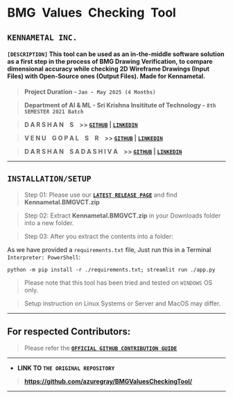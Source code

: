 


# **BMG&ensp;Values&ensp;Checking&ensp;Tool**

## **`KENNAMETAL INC.`**

#### **`[DESCRIPTION]`** This tool can be used as an in-the-middle software solution as a first step in the process of BMG Drawing Verification, to compare dimensional accuracy while checking 2D Wireframe Drawings (Input Files) with Open-Source ones (Output Files). Made for Kennametal.

> **Project Duration - `Jan - May 2025 (4 Months)`**

> **Department of AI & ML - Sri Krishna Insititute of Technology - `8th SEMESTER 2021 Batch`**

> **D A R S H A N &ensp; S &ensp; >> [**`GITHUB`**](https://github.com/azuregray/) | [**`LINKEDIN`**](https://linkedin.com/in/arcticblue)**

> **V E N U &ensp; G O P A L &ensp; S &ensp; R &ensp; >> [**`GITHUB`**](https://github.com/srvenu) | [**`LINKEDIN`**](https://www.linkedin.com/in/venu-s-raj)**

> **D A R S H A N &ensp; S A D A S H I V A  &ensp; >> [**`GITHUB`**](https://github.com/darshansadashiva) | [**`LINKEDIN`**](http://linkedin.com/in/darshansadashiva)**

---

## **`INSTALLATION/SETUP`**

> Step 01: Please use our [**`LATEST RELEASE PAGE`**](https://github.com/azuregray/BMGValuesCheckingTool/releases/latest) and find **Kennametal.BMGVCT.zip**

> Step 02: Extract **Kennametal.BMGVCT.zip** in your Downloads folder into a new folder.

> Step 03: After you extract the contents into a folder:

As we have provided a `requirements.txt` file, Just run this in a Terminal `Interpreter: PowerShell`:

```
python -m pip install -r ./requirements.txt; streamlit run ./app.py
```

> Please note that this tool has been tried and tested on `WINDOWS` OS only.

> Setup instruction on Linux Systems or Server and MacOS may differ.

---

## **For respected Contributors:**
> Please refer the [**`OFFICIAL GITHUB CONTRIBUTION GUIDE`**](https://docs.github.com/en/get-started/exploring-projects-on-github/contributing-to-a-project)

---

- **LINK TO `THE ORIGINAL REPOSITORY`**

> **https://github.com/azuregray/BMGValuesCheckingTool/**

---